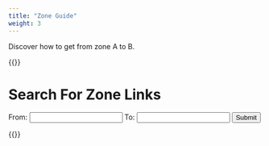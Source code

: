 ```yaml
---
title: "Zone Guide"
weight: 3
---
```


Discover how to get from zone A to B.

<!--more-->

{{<rawhtml>}}
<div class="container">
  <form action="" id="searchForm">
    <h1>Search For Zone Links</h1>
    From:
    <input list="zones" name="from" id="from">
    To:
    <input list="zones" name="to" id="to">
  <datalist id="zones">
  </datalist>
    <button type="submit">Submit</button>
  </form>
    <div id="results"></div>
</div>


<script>


isAARoutingEnabled = false;

const zones = new Map([
["qeynos","South Qeynos"], // Classic
["qeynos2","North Qeynos"], // Classic
["qrg","Surefall Glade"], // Classic
["qeytoqrg","Qeynos Hills"], // Classic
["highkeep","HighKeep"], // Classic
["freportn","North Freeport"], // Classic
["freportw","West Freeport"], // Classic
["freporte","East Freeport"], // Classic
["runnyeye","Clan RunnyEye"], // Classic
["qey2hh1","West Karana"], // Classic
["northkarana","North Karana"], // Classic
["southkarana","South Karana"], // Classic
["eastkarana","East Karana"], // Classic
["beholder","Gorge of King Xorbb"], // Classic
["blackburrow","BlackBurrow"], // Classic
["paw","Infected Paw"], // Classic
["rivervale","Rivervale"], // Classic
["kithicor","Kithicor Forest (A)"], // Classic
["commons","West Commonlands"], // Classic
["ecommons","East Commonlands"], // Classic
["erudnint","Erudin Palace"], // Classic
["erudnext","Erudin"], // Classic
["nektulos","Nektulos Forest"], // Classic
["cshome","Sunset Home"], // Classic
["lavastorm","Lavastorm Mountains"], // Classic
["nektropos","Nektropos"], // Classic
["halas","Halas"], // Classic
["everfrost","Everfrost Peaks"], // Classic
["soldunga","Solusek's Eye"], // Classic
["soldungb","Nagafen's Lair"], // Classic
["misty","Misty Thicket (A)"], // Classic
["nro","North Ro"], // Classic
["sro", "South Ro"], // Classic
//["southro","South Ro (A)"], // Classic v2
["befallen","Befallen (A)"], // Classic
["oasis","Oasis of Marr"], // Classic
["tox","Toxxulia Forest"], // Classic
["hole","The Ruins of Old Paineel"], // Classic
["neriaka","Neriak Foreign Quarter"], // Classic
["neriakb","Neriak Commons"], // Classic
["neriakc","Neriak Third Gate"], // Classic
["neriakd","Neriak Palace"], // Classic
["najena","Najena"], // Classic
["qcat","Qeynos Catacombs"], // Classic
["innothule","Innothule Swamp (A)"], // Classic
["feerrott","The Feerrott(A)"], // Classic
["cazicthule","Cazic-Thule"], // Classic
["oggok","Oggok"], // Classic
["rathemtn","Mountains of Rathe"], // Classic
["lakerathe","Lake Rathetear"], // Classic
["grobb","Grobb"], // Classic
["aviak","Aviak Village"], // Classic
["gfaydark","The Greater Faydark"], // Classic
["akanon","Ak'Anon"], // Classic
["steamfont","Steamfont Mountains"], // Classic
["lfaydark","The Lesser Faydark"], // Classic
["crushbone","Clan Crushbone"], // Classic
["mistmoore","Castle Mistmoore"], // Classic
["kaladima","Kaladim (A)"], // Classic
["felwithea","Felwithe (A)"], // Classic
["felwitheb","Felwithe (B)"], // Classic
["unrest","Estate of Unrest"], // Classic
["kedge","Kedge Keep"], // Classic
["guktop","Upper Guk"], // Classic
["gukbottom","Lower Guk"], // Classic
["kaladimb","Kaladim (B)"], // Classic
["butcher","Butcherblock Mountains"], // Classic
["oot","Ocean of Tears"], // Classic
["cauldron","Dagnor's Cauldron"], // Classic
["airplane","Plane of Sky"], // Classic
["fearplane","Plane of Fear"], // Classic
["permafrost","Permafrost Keep"], // Classic
["kerraridge","Kerra Isle"], // Classic
["paineel","Paineel"], // Classic
["hateplane","The Plane of Hate"], // Classic
["arena","The Arena (A)"], // Classic
["soltemple","Temple of Solusek Ro"], // Classic
["erudsxing","Erud's Crossing"], // Classic
["stonebrunt","Stonebrunt Mountains"], // Classic
["warrens","The Warrens"], // Classic
["erudsxing2","Marauder's Mire"], // Classic
["bazaar","The Bazaar"], // Classic
["bazaar2","The Bazaar (2)"], // Classic
["arena2","The Arena (B)"], // Classic
["jaggedpine","The Jaggedpine Forest"], // Classic
["nedaria","Nedaria's Landing"], // Classic
["tutorial","Tutorial Zone"], // Classic
["load","Loading (A)"], // Classic
["load2","Loading (B)"], // Classic
["hateplaneb","The Plane of Hate"], // Classic
["shadowrest","Shadowrest"], // Classic
//["tutoriala","The Mines of Gloomingdeep (A)"], // Classic
//["tutorialb","The Mines of Gloomingdeep (B)"], // Classic
//["clz","Loading (C)"], // Classic
//["poknowledge","Plane of Knowledge"], // Classic
["soldungc","The Caverns of Exile"], // Classic
//["guildlobby","The Guild Lobby"], // Classic
//["barter","The Barter Hall"], // Classic
//["takishruins","Ruins of Takish-Hiz"], // Classic
//["freeporteast","East Freeport"], // Classic v2
//["freeportwest","West Freeport"], // Classic v2
//["freeportsewers","Freeport Sewers"], // Classic v2
//["northro","North Ro (B)"], // Classic v2
//["southro","South Ro (B)"], // Classic v2
//["highpasshold","Highpass Hold"], // Classic v2
//["commonlands","Commonlands"], // Classic v2
//["oceanoftears","Ocean Of Tears"], // Classic v2
//["kithforest","Kithicor Forest (B)"], // Classic v2
//["befallenb","Befallen (B)"], // Classic v2
//["highpasskeep","Highpass Keep"], // Classic v2
//["innothuleb","Innothule Swamp (B)"], // Classic v2
//["toxxulia","Toxxulia Forest"], // Classic v2
//["mistythicket","Misty Thicket (B)"], // Classic v2
["steamfontmts","Steamfont Mountains"], // Classic
["dragonscalea","Tinmizer's Wunderwerks"], // Classic
["crafthalls","Ngreth's Den"], // Classic
["weddingchapel","Wedding Chapel"], // Classic
["weddingchapeldark","Wedding Chapel"], // Classic
["dragoncrypt","Lair of the Fallen"], // Classic
["arttest","Art Testing Domain"], // Classic
["fhalls","The Forgotten Halls"], // Classic
["apprentice","Designer Apprentice"], // Classic
// ["fieldofbone","The Field of Bone"], // Kunark
// ["warslikswood","Warsliks Wood"], // Kunark
// ["droga","Temple of Droga"], // Kunark
// ["cabwest","West Cabilis"], // Kunark
// ["swampofnohope","Swamp of No Hope"], // Kunark
// ["firiona","Firiona Vie"], // Kunark
// ["lakeofillomen","Lake of Ill Omen"], // Kunark
// ["dreadlands","Dreadlands"], // Kunark
// ["burningwood","Burning Woods"], // Kunark
// ["kaesora","Kaesora"], // Kunark
// ["sebilis","Old Sebilis"], // Kunark
// ["citymist","City of Mist"], // Kunark
// ["skyfire","Skyfire Mountains"], // Kunark
// ["frontiermtns","Frontier Mountains"], // Kunark
// ["overthere","The Overthere"], // Kunark
// ["emeraldjungle","The Emerald Jungle"], // Kunark
// ["trakanon","Trakanon's Teeth"], // Kunark
// ["timorous","Timorous Deep"], // Kunark
// ["kurn","Kurn's Tower"], // Kunark
// ["karnor","Karnor's Castle"], // Kunark
// ["chardok","Chardok"], // Kunark
// ["dalnir","Dalnir"], // Kunark
// ["charasis","Howling Stones"], // Kunark
["cabeast","East Cabilis"], // Kunark
// ["nurga","Mines of Nurga"], // Kunark
// ["veeshan","Veeshan's Peak"], // Kunark
// ["veksar","Veksar"], // Kunark
// ["chardokb","The Halls of Betrayal"], // Kunark
// ["iceclad","Iceclad Ocean"], // Scars of Velious
// ["frozenshadow","Tower of Frozen Shadow"], // Scars of Velious
// ["velketor","Velketor's Labyrinth"], // Scars of Velious
// ["kael","Kael Drakkal"], // Scars of Velious
// ["skyshrine","Skyshrine"], // Scars of Velious
// ["thurgadina","Thurgadin"], // Scars of Velious
// ["eastwastes","Eastern Wastes"], // Scars of Velious
// ["cobaltscar","Cobalt Scar"], // Scars of Velious
// ["greatdivide","Great Divide"], // Scars of Velious
// ["wakening","The Wakening Land"], // Scars of Velious
// ["westwastes","Western Wastes"], // Scars of Velious
// ["crystal","Crystal Caverns"], // Scars of Velious
// ["necropolis","Dragon Necropolis"], // Scars of Velious
// ["templeveeshan","Temple of Veeshan"], // Scars of Velious
// ["sirens","Siren's Grotto"], // Scars of Velious
// ["mischiefplane","Plane of Mischief"], // Scars of Velious
// ["growthplane","Plane of Growth"], // Scars of Velious
// ["sleeper","Sleeper's Tomb"], // Scars of Velious
// ["thurgadinb","Icewell Keep"], // Scars of Velious
// ["shadowhaven","Shadow Haven"], // Luclin
// ["nexus","The Nexus"], // Luclin
// ["echo","Echo Caverns"], // Luclin
// ["acrylia","Acrylia Caverns"], // Luclin
// ["sharvahl","Shar Vahl"], // Luclin
// ["paludal","Paludal Caverns"], // Luclin
// ["fungusgrove","Fungus Grove"], // Luclin
// ["vexthal","Vex Thal"], // Luclin
// ["sseru","Sanctus Seru"], // Luclin
// ["katta","Katta Castellum"], // Luclin
// ["netherbian","Netherbian Lair"], // Luclin
// ["ssratemple","Ssraeshza Temple"], // Luclin
// ["griegsend","Grieg's End"], // Luclin
// ["thedeep","The Deep"], // Luclin
// ["shadeweaver","Shadeweaver's Thicket"], // Luclin
// ["hollowshade","Hollowshade Moor"], // Luclin
// ["grimling","Grimling Forest"], // Luclin
// ["mseru","Marus Seru"], // Luclin
// ["letalis","Mons Letalis"], // Luclin
// ["twilight","The Twilight Sea"], // Luclin
// ["thegrey","The Grey"], // Luclin
// ["tenebrous","The Tenebrous Mountains"], // Luclin
// ["maiden","The Maiden's Eye"], // Luclin
// ["dawnshroud","Dawnshroud Peaks"], // Luclin
// ["scarlet","The Scarlet Desert"], // Luclin
// ["umbral","The Umbral Plains"], // Luclin
// ["akheva","Akheva Ruins"], // Luclin
// ["codecay","Ruins of Lxanvom"], // Planes of Power
// ["pojustice","Plane of Justice"], // Planes of Power
// ["potranquility","Plane of Tranquility"], // Planes of Power
// ["ponightmare","Plane of Nightmare"], // Planes of Power
// ["podisease","Plane of Disease"], // Planes of Power
// ["poinnovation","Plane of Innovation"], // Planes of Power
// ["potorment","Plane of Torment"], // Planes of Power
// ["povalor","Plane of Valor"], // Planes of Power
// ["bothunder","Torden, The Bastion of Thunder"], // Planes of Power
// ["postorms","Plane of Storms"], // Planes of Power
// ["hohonora","Halls of Honor"], // Planes of Power
// ["solrotower","Solusek Ro's Tower"], // Planes of Power
// ["powar","Plane of War"], // Planes of Power
// ["potactics","Drunder, Fortress of Zek"], // Planes of Power
// ["poair","Eryslai, the Kingdom of Wind"], // Planes of Power
// ["powater","Reef of Coirnav"], // Planes of Power
// ["pofire","Doomfire, The Burning Lands"], // Planes of Power
// ["poeartha","Vegarlson, The Earthen Badlands"], // Planes of Power
// ["potimea","Plane of Time (A)"], // Planes of Power
// ["hohonorb","Temple of Marr (A)"], // Planes of Power
// ["nightmareb","Lair of Terris Thule"], // Planes of Power
// ["poearthb","Stronghold of the Twelve"], // Planes of Power
// ["potimeb","Plane of Time (B)"], // Planes of Power
// ["gunthak","Gulf of Gunthak"], // LoY
// ["dulak","Dulak's Harbor"], // LoY
// ["torgiran","Torgiran Mines"], // LoY
// ["nadox","Crypt of Nadox"], // LoY
// ["hatesfury","Hate's Fury, The Scorned Maiden"], // LoY
// ["guka","The Cauldron of Lost Souls"], // LDoN
// ["ruja","The Bloodied Quarries"], // LDoN
// ["taka","The Sunken Library"], // LDoN
// ["mira","The Silent Gallery"], // LDoN
// ["mmca","The Forlorn Caverns"], // LDoN
// ["gukb","The Drowning Crypt"], // LDoN
// ["rujb","The Halls of War"], // LDoN
// ["takb","The Shifting Tower"], // LDoN
// ["mirb","The Maw of the Menagerie"], // LDoN
// ["mmcb","The Dreary Grotto"], // LDoN
// ["gukc","The Ancient Aqueducts"], // LDoN
// ["rujc","The Wind Bridges"], // LDoN
// ["takc","The Fading Temple"], // LDoN
// ["mirc","The Spider Den"], // LDoN
// ["mmcc","The Asylum of Invoked Stone"], // LDoN
// ["gukd","The Mushroom Grove"], // LDoN
// ["rujd","The Gladiator Pits"], // LDoN
// ["takd","The Royal Observatory"], // LDoN
// ["mird","The Hushed Banquet"], // LDoN
// ["mmcd","The Chambers of Eternal Affliction"], // LDoN
// ["guke","The Foreboding Prison"], // LDoN
// ["ruje","The Drudge Hollows"], // LDoN
// ["take","The River of Recollection"], // LDoN
// ["mire","The Frosted Halls"], // LDoN
// ["mmce","The Sepulcher of the Damned"], // LDoN
// ["gukf","The Chapel of the Witnesses"], // LDoN
// ["rujf","The Fortified Lair of the Taskmasters"], // LDoN
// ["takf","The Sandfall Corridors"], // LDoN
// ["mirf","The Forgotten Wastes"], // LDoN
// ["mmcf","The Ritualistic Summoning Grounds"], // LDoN
// ["gukg","The Root Garden"], // LDoN
// ["rujg","The Hidden Vale"], // LDoN
// ["takg","The Balancing Chamber"], // LDoN
// ["mirg","The Heart of the Menagerie"], // LDoN
// ["mmcg","The Cesspits of Putrescence"], // LDoN
// ["gukh","The Accursed Sanctuary"], // LDoN
// ["rujh","The Blazing Forge"], // LDoN
// ["takh","The Sweeping Tides"], // LDoN
// ["mirh","The Morbid Laboratory"], // LDoN
// ["mmch","The Aisles of Blood"], // LDoN
// ["ruji","The Arena of Chance"], // LDoN
// ["taki","The Antiquated Palace"], // LDoN
// ["miri","The Theater of Imprisoned Horrors"], // LDoN
// ["mmci","The Halls of Sanguinary Rites"], // LDoN
// ["rujj","The Barracks of War"], // LDoN
// ["takj","The Prismatic Corridors"], // LDoN
// ["mirj","The Grand Library"], // LDoN
// ["mmcj","The Infernal Sanctuary"], // LDoN
// ["abysmal","Abysmal Sea"], // GoD
// ["natimbi","Natimbi, The Broken Shores"], // GoD
// ["qinimi","Qinimi, Court of Nihilia"], // GoD
// ["riwwi","Riwwi, Coliseum of Games"], // GoD
// ["barindu","Barindu, Hanging Gardens"], // GoD
// ["ferubi","Ferubi, Forgotten Temple of Taelosia"], // GoD
// ["snpool","Sewers of Nihilia, Pool of Sludge"], // GoD
// ["snlair","Sewers of Nihilia, Lair of Trapped Ones"], // GoD
// ["snplant","Sewers of Nihilia, Purifying Plant"], // GoD
// ["sncrematory","Sewers of Nihilia, the Crematory"], // GoD
// ["tipt","Tipt, Treacherous Crags"], // GoD
// ["vxed","Vxed, The Crumbling Caverns"], // GoD
// ["yxtta","Yxtta, Pulpit of Exiles"], // GoD
// ["uqua","Uqua, The Ocean God Chantry"], // GoD
// ["kodtaz","Kod'Taz, Broken Trial Grounds"], // GoD
// ["ikkinz","Ikkinz, Chambers of Destruction"], // GoD
// ["qvic","Qvic, Prayer Grounds of Calling"], // GoD
// ["inktuta","Inktu`Ta, The Unmasked Chapel"], // GoD
// ["txevu","Txevu, Lair of the Elite"], // GoD
// ["tacvi","Tacvi, Seat of the Slaver"], // GoD
// ["qvibc","Qvic, the Hidden Vault"], // GoD
// ["wallofslaughter","Wall of Slaughter"], // OoW
// ["bloodfields","The Bloodfields"], // OoW
// ["draniksscar","Dranik's Scar"], // OoW
// ["causeway","Nobles' Causeway"], // OoW
// ["chambersa","Muramite Proving Grounds (A)"], // OoW
// ["chambersb","Muramite Proving Grounds (B)"], // OoW
// ["chambersc","Muramite Proving Grounds (C)"], // OoW
// ["chambersd","Muramite Proving Grounds (D)"], // OoW
// ["chamberse","Muramite Proving Grounds (E)"], // OoW
// ["chambersf","Muramite Proving Grounds (F)"], // OoW
// ["provinggrounds","Muramite Proving Grounds"], // OoW
// ["anguish","Asylum of Anguish"], // OoW
// ["dranikhollowsa","Dranik's Hollows (A)"], // OoW
// ["dranikhollowsb","Dranik's Hollows (B)"], // OoW
// ["dranikhollowsc","Dranik's Hollows (C)"], // OoW
// ["dranikhollowsd","Dranik's Hollows (D)"], // OoW
// ["dranikhollowse","Dranik's Hollows (E)"], // OoW
// ["dranikhollowsf","Dranik's Hollows (F)"], // OoW
// ["dranikhollowsg","Dranik's Hollows (G)"], // OoW
// ["dranikhollowsh","Dranik's Hollows (H)"], // OoW
// ["dranikhollowsi","Dranik's Hollows (I)"], // OoW
// ["dranikhollowsj","Dranik's Hollows (J)"], // OoW
// ["dranikcatacombsa","Catacombs of Dranik (A)"], // OoW
// ["dranikcatacombsb","Catacombs of Dranik (B)"], // OoW
// ["dranikcatacombsc","Catacombs of Dranik (C)"], // OoW
// ["draniksewersa","Sewers of Dranik (A)"], // OoW
// ["draniksewersb","Sewers of Dranik (B)"], // OoW
// ["draniksewersc","Sewers of Dranik (C)"], // OoW
// ["riftseekers","Riftseekers' Sanctum"], // OoW
// ["harbingers","Harbingers' Spire"], // OoW
// ["dranik","The Ruined City of Dranik"], // OoW
// ["broodlands","The Broodlands"], // DoN
// ["stillmoona","Stillmoon Temple"], // DoN
// ["stillmoonb","The Ascent"], // DoN
// ["thundercrest","Thundercrest Isles"], // DoN
// ["delvea","Lavaspinner's Lair"], // DoN
// ["delveb","Tirranun's Delve"], // DoN
// ["thenest","The Accursed Nest"], // DoN
// ["guildhall","Guild Hall"], // DoN
// ["illsalin","Ruins of Illsalin"], // DoDH
// ["illsalina","Imperial Bazaar"], // DoDH
// ["illsalinb","Temple of the Korlach"], // DoDH
// ["illsalinc","The Nargilor Pits"], // DoDH
// ["dreadspire","Dreadspire Keep"], // DoDH
// ["drachnidhive","The Hive"], // DoDH
// ["drachnidhivea","Living Larder"], // DoDH
// ["drachnidhiveb","Coven of the Skinwalkers"], // DoDH
// ["drachnidhivec","Queen Sendaii's Lair"], // DoDH
// ["westkorlach","Stoneroot Falls"], // DoDH
// ["westkorlacha","Chambers of Xill"], // DoDH
// ["westkorlachb","Caverns of the Lost"], // DoDH
// ["westkorlachc","Lair of the Korlach"], // DoDH
// ["eastkorlach","Undershore"], // DoDH
// ["eastkorlacha","Snarlstone Dens"], // DoDH
// ["shadowspine","Shadowspine"], // DoDH
// ["corathus","Corathus Creep"], // DoDH
// ["corathusa","Sporali Caverns"], // DoDH
// ["corathusb","Corathus Lair"], // DoDH
// ["nektulosa","Shadowed Grove"], // DoDH
// ["arcstone","Arcstone"], // PoR
// ["relic","Relic"], // PoR
// ["skylance","Skylance"], // PoR
// ["devastation","The Devastation"], // PoR
// ["devastationa","The Seething Wall"], // PoR
// ["rage","Sverag, Stronghold of Rage"], // PoR
// ["ragea","Razorthorn, Tower of Sullon Zek"], // PoR
// ["takishruinsa","The Root of Ro"], // PoR
// ["elddar","The Elddar Forest"], // PoR
// ["elddara","Tunare's Shrine"], // PoR
// ["theater","Theater of Blood"], // PoR
// ["theatera","Deathknell, Tower of Dissonance"], // PoR
// ["freeportacademy","Academy of Arcane Sciences"], // PoR
// ["freeporttemple","Temple of Marr (B)"], // PoR
// ["freeportmilitia","Freeport Militia House"], // PoR
// ["freeportarena","Arena"], // PoR
// ["freeportcityhall","City Hall"], // PoR
// ["freeporttheater","Theater"], // PoR
// ["freeporthall","Hall of Truth"], // PoR
// ["crescent","Crescent Reach"], // TSS
// ["moors","Blightfire Moors"], // TSS
// ["stonehive","Stone Hive"], // TSS
// ["mesa","Goru`kar Mesa"], // TSS
// ["roost","Blackfeather Roost"], // TSS
// ["steppes","The Steppes"], // TSS
// ["icefall","Icefall Glacier"], // TSS
// ["valdeholm","Valdeholm"], // TSS
// ["frostcrypt","Frostcrypt, Throne of the Shade King"], // TSS
// ["sunderock","Sunderock Springs"], // TSS
// ["vergalid","Vergalid Mines"], // TSS
// ["direwind","Direwind Cliffs"], // TSS
// ["ashengate","Ashengate, Reliquary of the Scale"], // TSS
// ["kattacastrum","Katta Castrum"], // TBS
// ["thalassius","Thalassius, the Coral Keep"], // TBS
// ["atiiki","Jewel of Atiiki"], // TBS
// ["zhisza","Zhisza, the Shissar Sanctuary"], // TBS
// ["silyssar","Silyssar, New Chelsith"], // TBS
// ["solteris","Solteris, the Throne of Ro"], // TBS
// ["barren","Barren Coast"], // TBS
// ["buriedsea","The Buried Sea"], // TBS
// ["jardelshook","Jardel's Hook"], // TBS
// ["monkeyrock","Monkey Rock"], // TBS
// ["suncrest","Suncrest Isle"], // TBS
// ["deadbone","Deadbone Reef"], // TBS
// ["blacksail","Blacksail Folly"], // TBS
// ["maidensgrave","Maiden's Grave"], // TBS
// ["redfeather","Redfeather Isle"], // TBS
// ["shipmvp","The Open Sea (A)"], // TBS
// ["shipmvu","The Open Sea (B)"], // TBS
// ["shippvu","The Open Sea (C)"], // TBS
// ["shipuvu","The Open Sea (D)"], // TBS
// ["shipmvm","The Open Sea (E)"], // TBS
// ["mechanotus","Fortress Mechanotus"], // SoF
// ["mansion","Meldrath's Majestic Mansion"], // SoF
// ["steamfactory","The Steam Factory"], // SoF
// ["shipworkshop","S.H.I.P. Workshop"], // SoF
// ["gyrospireb","Gyrospire Beza"], // SoF
// ["gyrospirez","Gyrospire Zeka"], // SoF
// ["dragonscale","Dragonscale Hills"], // SoF
// ["lopingplains","Loping Plains"], // SoF
// ["hillsofshade","Hills of Shade"], // SoF
// ["bloodmoon","Bloodmoon Keep"], // SoF
// ["crystallos","Crystallos, Lair of the Awakened"], // SoF
// ["guardian","The Mechamatic Guardian"], // SoF
// ["cryptofshade","Crypt of Shade"], // SoF
// ["dragonscaleb","Deepscar's Den"], // SoF
// ["oldfieldofbone","Old Field of Scale"], // SoD
// ["oldkaesoraa","Kaesora Library"], // SoD
// ["oldkaesorab","Hatchery Wing"], // SoD
// ["oldkurn","Old Kurn's Tower"], // SoD
// ["oldkithicor","Bloody Kithicor"], // SoD
// ["oldcommons","Old Commonlands"], // SoD
// ["oldhighpass","Old Highpass Hold"], // SoD
// ["thevoida","The Void (A)"], // SoD
// ["thevoidb","The Void (B)"], // SoD
// ["thevoidc","The Void (C)"], // SoD
// ["thevoidd","The Void (D)"], // SoD
// ["thevoide","The Void (E)"], // SoD
// ["thevoidf","The Void (F)"], // SoD
// ["thevoidg","The Void (G)"], // SoD
// ["oceangreenhills","Oceangreen Hills"], // SoD
// ["oceangreenvillage","Oceangreen Village"], // SoD
// ["oldblackburrow","Old Blackburrow"], // SoD
// ["bertoxtemple","Temple of Bertoxxulous"], // SoD
// ["discord","Korafax, Home of the Riders"], // SoD
// ["discordtower","Citadel of the Worldslayer"], // SoD
// ["oldbloodfield","Old Bloodfields"], // SoD
// ["precipiceofwar","The Precipice of War"], // SoD
// ["olddranik","City of Dranik"], // SoD
// ["toskirakk","Toskirakk"], // SoD
// ["korascian","Korascian Warrens"], // SoD
// ["rathechamber","Rathe Council Chambers"], // SoD
// ["oldfieldofboneb","Field of Scale"], // SoD
// ["brellsrest","Brell's Rest"], // UF
// ["fungalforest","Fungal Forest"], // UF
// ["underquarry","The Underquarry"], // UF
// ["coolingchamber","The Cooling Chamber"], // UF
// ["shiningcity","Kernagir, The Shining City"], // UF
// ["arthicrex","Arthicrex"], // UF
// ["foundation","The Foundation"], // UF
// ["lichencreep","Lichen Creep"], // UF
// ["pellucid","Pellucid Grotto"], // UF
// ["stonesnake","Volska's Husk"], // UF
// ["brellstemple","Brell's Temple"], // UF
// ["convorteum","The Convorteum"], // UF
// ["brellsarena","Brell's Arena"], // UF
// ["crafthalls","Ngreth's Den"], // UF
// ["weddingchapel","Wedding Chapel"], // UF
// ["dragoncrypt","Lair of the Fallen"], // UF
// ["feerrott2","The Feerrott (B)"], // HoT
// ["thulehouse1","House of Thule"], // HoT
// ["thulehouse2","House of Thule, Upper Floors"], // HoT
// ["housegarden","The Grounds"], // HoT
// ["thulelibrary","The Library"], // HoT
// ["well","The Well"], // HoT
// ["fallen","Erudin Burning"], // HoT
// ["morellcastle","Morell's Castle"], // HoT
// ["morelltower", "Morell's Tower"], // HoT
// ["alkabormare","Al`Kabor's Nightmare"], // HoT
// ["miragulmare","Miragul's Nightmare"], // HoT
// ["thuledream","Fear Itself"], // HoT
// ["somnium","Sanctum Somnium"], // HoT
// ["neighborhood","Sunrise Hills"], // HoT
// ["phylactery","Miragul's Phylactery"], // HoT
// ["argath","Argath"], // HoT
// ["arelis","Valley of Lunanyn"], // HoT
// ["beastdomain","Beast's Domain"], // HoT
// ["cityofbronze","City of Bronze"], // HoT
// ["eastsepulcher","East Sepulcher"], // HoT
// ["sarithcity","Sarith City"], // HoT
// ["rubak","Rubak Oseka"], // HoT
// ["resplendent","Resplendent Temple"], // HoT
// ["pillarsalra","Pillars of Alra"], // HoT
// ["windsong","Windsong"], // HoT
// ["guildhalllrg","Palatial Guidhall"], // HoT
// ["sepulcher","Sepulcher of Order"], // HoT
// ["westsepulcher","West Sepulcher"], // HoT
// ["resplendent","Resplendent Temple"], // HoT
// ["shadowedmount","Shadowed Mount"], // HoT
// ["guildhalllrg","Grand Guild Hall"], // HoT
// ["guildhallsml","Greater Guild Hall"], // HoT
// ["plhogrinteriors1a1","One Bedroom House Interior"], // HoT
// ["plhogrinteriors1a2","One Bedroom House Interior"], // HoT
// ["plhogrinteriors3a1","Three Bedroom House Interior"], // HoT
// ["plhogrinteriors3a2","Three Bedroom House Interior"], // HoT
// ["plhogrinteriors3b1","Three Bedroom House Interior"], // HoT
// ["plhogrinteriors3b2","Three Bedroom House Interior"], // HoT
// ["plhdkeinteriors1a1","One Bedroom House Interior"], // HoT
// ["plhdkeinteriors1a2","One Bedroom House Interior"], // HoT
// ["plhdkeinteriors1a3","One Bedroom House Interior"], // HoT
// ["plhdkeinteriors3a1","Three Bedroom House Interior"], // HoT
// ["plhdkeinteriors3a2","Three Bedroom House Interior"], // HoT
// ["plhdkeinteriors3a3","Three Bedroom House Interior"], // HoT
// ["guildhall3","Modest Guild Hall"], // HoT
// ["kaelshard","Kael Drakkel: The King's Madness"], // RoF
// ["eastwastesshard","East Wastes: Zeixshi-Kar's Awakening"], // RoF
// ["crystalshard","The Crystal Caverns: Fragment of Fear"], // RoF
// ["shardslanding","Shard's Landing"], // RoF
// ["xorbb","Valley of King Xorbb"], // RoF
// ["breedinggrounds","The Breeding Grounds"], // RoF
// ["eviltree","Evantil, the Vile Oak"], // RoF
// ["grelleth","Grelleth's Palace, the Chateau of Filth"], // RoF
// ["chapterhouse","Chapterhouse of the Fallen"], // RoF
// ["phinteriortree","Evantil's Abode"], // RoF
// ["chelsithreborn","Chelsith Reborn"], // RoF
// ["poshadow","Plane of Shadow"], // RoF
// ["pomischief","The Plane of Mischief"], // RoF
// ["The Burned Woods","burnedwoods"], // RoF
// ["heartoffear","Heart of Fear: The Threshold"], // RoF
// ["heartoffearb","Heart of Fear: The Rebirth"], // RoF
// ["heartoffearc","Heart of Fear: The Epicenter"], // RoF
// ["thevoidh","The Void (H)"], // CoTF
// ["ethernere","Ethernere Tainted West Karana"], // CoTF
// ["neriakd","Neriak - Fourth Gate"], // CoTF
// ["deadhills","The Dead Hills"], // CoTF
// ["bixiewarfront","Bix Warfront"], // CoTF
// ["towerofrot","Tower of Rot"], // CoTF
// ["arginhiz","Argin-Hiz"], // CoTF
// ["arxmentis","Arx Mentis"], // TDS
// ["brotherisland","Brother Island"], // TDS
// ["endlesscaverns","Caverns of Endless Song"], // TDS
// ["dredge","Combine Dredge"], // TDS
// ["degmar","Degmar, the Lost Castle"], // TDS
// ["kattacastrumb","Katta Castrum, The Deluge"], // TDS
// ["tempesttemple","Tempest Temple"], // TDS
// ["thuliasaur","Thuliasaur Island"], // TDS
// ["exalted","Sul Vius: Demiplane of Life"], // TBM
// ["exaltedb","Sul Vius: Demiplane of Decay"], // TBM
// ["cosul","Crypt of Sul"], // TBM
// ["codecayb","Ruins of Lxanvom"], // TBM
// ["pohealth","The Plane of Health"], // TBM
// ["chardoktwo","Chardok"], // EoK
// ["frontiermtnsb","Frontier Mountains"], // EoK
// ["korshaext","Gates of Kor-Sha"], // EoK
// ["korshaint","Kor-Sha Laboratory"], // EoK
// ["lceanium","Lceanium"], // EoK
// ["scorchedwoods","Scorched Woods"], // EoK
// ["drogab","Temple of Droga"], // EoK
// ["charasisb","Sathir's Tomb"], // RoS
// ["gorowyn","Gorowyn"], // RoS
// ["charasistwo","Howling Stones"], // RoS
// ["skyfiretwo","Skyfire Mountains"], // RoS
// ["overtheretwo","The Overthere"], // RoS
// ["veeshantwo","Veeshan's Peak"], // RoS
// ["esianti","Esianti: Palace of the Winds"], // TBL
// ["trialsofsmoke","Plane of Smoke"], // TBL
// ["stratos","Stratos: Zephyr's Flight"], // TBL
// ["empyr","Empyr: Realms of Ash"], // TBL
// ["aalishai","AAlishai: Palace of Embers"], // TBL
// ["mearatas","Mearatas: The Stone Demesne"], // TBL
// ["chamberoftears","The Chamber of Tears"], // TBL
// ["gnomemtn","Gnome Memorial Mountain"], // TBL
// ["eastwastestwo","The Eastern Wastes"], // ToV
// ["frozenshadowtwo","The Tower of Frozen Shadow"], // ToV
// ["crystaltwoa","The Ry`Gorr Mines"], // ToV
// ["greatdividetwo","The Great Divide"], // ToV
// ["velketortwo","Velketor's Labyrinth"], // ToV
// ["kaeltwo","Kael Drakkel"], // ToV
// ["crystaltwob","Crystal Caverns"], // ToV
// ["sleepertwo","The Sleeper's Tomb"], // CoV
// ["necropolistwo","Dragon Necropolis"], // CoV
// ["cobaltscartwo","Cobalt Scar"], // CoV
// ["westwastestwo","The Western Wastes"], // CoV
// ["skyshrinetwo","Skyshrine"], // CoV
// ["templeveeshantwo","The Temple of Veeshan"], // CoV
// ["maidentwo","Maiden's Eye"], // ToL
// ["umbraltwo","Umbral Plains"], // ToL
// ["akhevatwo","Ka Vethan"], // ToL
// ["vexthaltwo","Vex Thal"], // ToL
// ["shadowvalley","Shadow Valley"], // ToL
// ["basilica","Basilica of Adumbration"], // ToL
// ["bloodfalls","Bloodfalls"], // ToL
// ["maidenhouseint","Coterie Chambers"], // ToL
// ["shadowhaventwo","Ruins of Shadow Haven"], // NoS
// ["sharvahltwo","Shar Vahl, Divided"], // NoS
// ["shadeweavertwo","Shadeweaver's Tangle"], // NoS
// ["paludaltwo","Paludal Caverns"], // NoS
// ["deepshade","Deepshade"], // NoS
// ["firefallpass","Firefall Pass"], // NoS
// ["hollowshadetwo","Hollowshade Moor"], // NoS
// ["darklightcaverns","Darklight Caverns"], // NoS
// ["laurioninn","Laurion Inn"], // LS
// ["timorousfalls","Timorous Falls"], // LS
// ["ankexfen","Ankexfen Keep"], // LS
// ["moorsofnokk","Moors of Nokk"], // LS
// ["unkemptwoods","Unkempt Woods"], // LS
// ["herosforge","The Hero's Forge"], // LS
// ["pallomen","Pal'Lomen"], // LS
]);

// bidirectional routes
const biRoutes = [
    ['qeytoqrg', 'qeynos2'],
    ['qeynos2', 'qeynos'],
    ['qeynos', 'erudsxing'],
    ['qeytoqrg', 'blackburrow'],
    ['blackburrow', 'everfrost'],
    ['blackburrow', 'jaggedpine'],
    ['jaggedpine', 'nedaria'],
    ['everfrost', 'halas'],
    ['everfrost', 'permafrost'],
    ['qeytoqrg', 'qey2hh1'],
    ['qey2hh1', 'northkarana'],
    ['northkarana', 'eastkarana'],
    ['eastkarana', 'southkarana'],
    ['southkarana', 'lakerathe'],
    ['lakerathe', 'arena'],
    ['lakerathe', 'rathemtn'],
    ['rathemtn', 'feerrott'],
    ['feerrott', 'fearplane'],
    ['feerrott', 'cazicthule'],
    ['qrg', 'qeytoqrg'],
    ['qeynos', 'qcat'],
    ['qeynos2', 'qcat'],
    ['erudsxing', 'erudnext'],
    ['erudnext', 'tox'],
    ['tox', 'kerraridge'],
    ['erudnext', 'erudnint'],
    ['feerrott', 'innothule'],
    ['innothule', 'grobb'],
    ['innothule', 'sro'],
    ['innothule', 'guktop'],
    ['guktop', 'gukbottom'],
    ['sro', 'oasis'],
    ['oasis', 'nro'],
    ['nro', 'freporte'],
    ['freporte', 'freportw'],
    ['freportw', 'freportn'],
    ['freportw', 'ecommons'],
    ['ecommons', 'commons'],
    ['commons', 'nektulos'],
];

// unidirectional (one way) routes
const uniRoutes = [
    'airplane', 'ecommons',
];


// special notes for connections
notes = new Map([
    ['qeynoserudsxing', 'use boat to'],
    ['erudsxingsqeynos', 'use boat to'],
]);

// The graph
const adjacencyList = new Map();

// Add node
function addNode(zone) {
    adjacencyList.set(zone, []);
}

// Add edge, undirected
function addBiEdge(origin, destination) {
    src = adjacencyList.get(origin)
    if (!src) {
        console.log("addBiEdge "+origin+", "+destination+": no src for "+origin);
        return
    }
    src.push(destination);
    dst = adjacencyList.get(destination)
    if (!dst) {
        console.log("addBiEdge "+origin+", "+destination+": no dst for "+destination);
        return
    }
    dst.push(origin);
}

function addEdge(origin, destination) {
    src = adjacencyList.get(origin)
    if (!src) {
        console.log("addEdge "+origin+", "+destination+": no src for "+origin);
        return
    }
    src.push(destination);
}

// Create the Graph
zones.forEach(function(value, key) {
    addNode(key);
});
biRoutes.forEach(route => addBiEdge(...route))
uniRoutes.forEach(route => addEdge(...route))

// special universal transport things

// Bazaar AA
for (const [key, value] of zones) {
     addEdge(key, "bazaar"); // every zone can get to bazaar
     notes.set(key+"bazaar", "use bazaar portal AA to");
}

// Tearel in bazaar
tearelZones = [
'akanon',
'cabeast', // kunark
'erudnext',
'felwithea',
'freportw',
'gfaydark',
'grobb',
'halas',
'kaladima',
'neriakb',
'oggok',
'paineel',
'qeynos2',
'rivervale',
'airplane',
'hateplane',
].forEach(function(value) {
    addEdge("bazaar", value);
    notes.set("bazaar"+value, "use Tearel to teleport to");
});


function bfs(start, end) {

    const visited = new Set();

    const queue = [start];
    var last = start;

    while (queue.length > 0) {

        const zone = queue.shift(); // mutates the queue

        let destinations = adjacencyList.get(zone);

        for (const destination of destinations) {
            if (destination === end)  {
                while (val = queue.pop()) {
                    adj = notes.get(last+val);
                    console.log(last+" "+(adj ? adj : "zone to")+" "+val)

                    last = val;
                }
                adj = notes.get(last+destination);
                console.log(last+" "+(adj ? adj : "zone to")+" "+end)
                return;

            }

            adj = notes.get(zone+destination);
            if (!isAA(adj) && !visited.has(destination)) {
                visited.add(destination);
                queue.push(destination);
            }
        }
    }

    console.log("no route to "+end);
    return;
}

function dfs(start, end, nav, visited = new Set()) {
    visited.add(start);

    const destinations = adjacencyList.get(start);
    if (!destinations) {
        console.log("no destinations for "+start);
        return false;
    }

    for (const destination of destinations) {
        if (destination === end)  {
            nav.push(destination);
            return true;
        }

        if (!visited.has(destination)) {
            if (dfs(destination, end, nav, visited)) {
                nav.push(destination);
                return true;
            }
        }
    }
    return false;
}

nav = [];
start = "qeytoqrg";
end = "erudsxing";
if (dfs(start, end, nav)) {
    src = start
    while (dst = nav.pop()) {
        adj = notes.get(start+dst);
        srcFullName = zones.get(src);
        dstFullName = zones.get(dst);

        console.log("from "+srcFullName+" ("+src+") "+(adj ? adj : "zone to")+" "+dstFullName+" ("+dst+")");
        src = dst;
    }
} else {
    console.log("no route to "+end);
}

let searchForm = document.getElementById("searchForm");

searchForm.addEventListener("submit", (e) => {
    e.preventDefault();
    let from = document.getElementById("from");
    let to = document.getElementById("to");

    nav = [];
    if (dfs(from.value, to.value, nav)) {
        src = from.value;
        out = "To get from "+zones.get(from.value)+" to "+zones.get(to.value)+":<br>";

        while (dst = nav.pop()) {
            adj = notes.get(src+dst);
            srcFullName = zones.get(src);
            dstFullName = zones.get(dst);

            out += "From "+srcFullName+" ("+src+") "+(adj ? adj : "zone to")+" "+dstFullName+" ("+dst+")<br>";
            src = dst;
        }
        out += "You are now in "+zones.get(to.value)+"!<br>";
        document.getElementById("results").innerHTML = out;
        return;
    }
    document.getElementById("results").innerHTML = "No route to "+to.value+" found.";
});

let zonesList = document.getElementById("zones");
zones.forEach(function(value, key) {
    let option = document.createElement("option");
    option.value = key;
    option.text = value;
    zonesList.appendChild(option);
});

</script>



{{</rawhtml>}}

